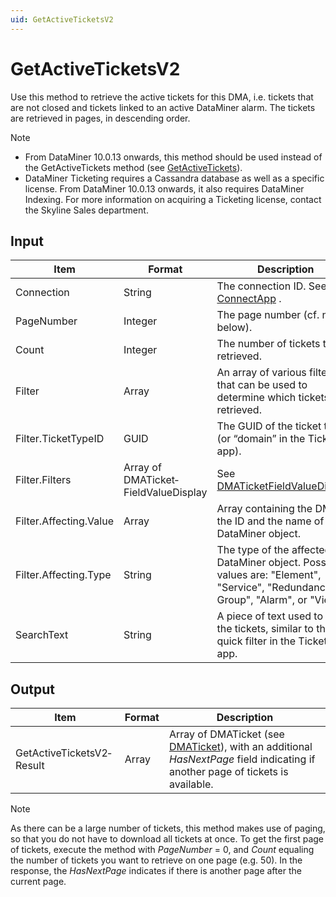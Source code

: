 ```yaml
---
uid: GetActiveTicketsV2
---
```


# GetActiveTicketsV2

Use this method to retrieve the active tickets for this DMA, i.e. tickets that are not closed and tickets linked to an active DataMiner alarm. The tickets are retrieved in pages, in descending order.

> [!NOTE]
> -  From DataMiner 10.0.13 onwards, this method should be used instead of the GetActiveTickets method (see [GetActiveTickets](xref:GetActiveTickets)).
> -  DataMiner Ticketing requires a Cassandra database as well as a specific license. From DataMiner 10.0.13 onwards, it also requires DataMiner Indexing. For more information on acquiring a Ticketing license, contact the Skyline Sales department.

## Input

| Item                   | Format                               | Description                                                                                                                   |
|------------------------|--------------------------------------|-------------------------------------------------------------------------------------------------------------------------------|
| Connection             | String                               | The connection ID. See [ConnectApp](xref:ConnectApp) .                                                                          |
| PageNumber             | Integer                              | The page number (cf. note below).                                                                                             |
| Count                  | Integer                              | The number of tickets to be retrieved.                                                                                        |
| Filter                 | Array                                | An array of various filters that can be used to determine which tickets are retrieved.                                        |
| Filter.TicketTypeID    | GUID                                 | The GUID of the ticket type (or “domain” in the Ticketing app).                                                               |
| Filter.Filters         | Array of DMATicket­FieldValueDisplay | See [DMATicketFieldValueDisplay](xref:DMATicketFieldValueDisplay).                                     |
| Filter.Affecting.Value | Array                                | Array containing the DMA ID, the ID and the name of a DataMiner object.                                                       |
| Filter.Affecting.Type  | String                               | The type of the affected DataMiner object. Possible values are: "Element", "Service", "Redundancy Group", "Alarm", or "View". |
| SearchText             | String                               | A piece of text used to filter the tickets, similar to the quick filter in the Ticketing app.                                 |

## Output

| Item                      | Format | Description                                                                                                                                                                                            |
|---------------------------|--------|--------------------------------------------------------------------------------------------------------------------------------------------------------------------------------------------------------|
| GetActiveTicketsV2­Result | Array  | Array of DMATicket (see [DMATicket](xref:DMATicket)), with an additional *HasNextPage* field indicating if another page of tickets is available. |

> [!NOTE]
> As there can be a large number of tickets, this method makes use of paging, so that you do not have to download all tickets at once. To get the first page of tickets, execute the method with *PageNumber* = 0, and *Count* equaling the number of tickets you want to retrieve on one page (e.g. 50). In the response, the *HasNextPage* indicates if there is another page after the current page.

